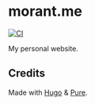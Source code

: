 # morant.me

[![CI](https://github.com/marc-mrt/morant.me/actions/workflows/main.yml/badge.svg)](https://github.com/marc-mrt/morant.me/actions/workflows/main.yml)

My personal website.

## Credits

Made with [Hugo](https://gohugo.io) & [Pure](https://purecss.io/).
